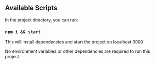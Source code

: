 ## Available Scripts

In the project directory, you can run:

### `npm i && start`

This will install dependencies and start the project on localhost:3000

No environment variables or other dependencies are required to run this project

